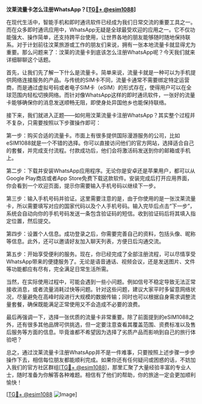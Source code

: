 **汶莱流量卡怎么注册WhatsApp？[[TG💪+ @esim1088](https://t.me/s/esim1088)]**

在现代生活中，智能手机和即时通讯软件已经成为我们日常交流的重要工具之一。而在众多即时通讯应用中，WhatsApp无疑是全球最受欢迎的应用之一。它不仅功能强大、操作简单，还支持跨平台使用，让世界各地的朋友能够随时随地保持联系。对于计划前往汶莱旅游或工作的朋友们来说，拥有一张本地流量卡就显得尤为重要。那么问题来了：汶莱的流量卡到底该怎么注册WhatsApp呢？今天我们就来详细聊聊这个话题。

首先，让我们先了解一下什么是流量卡。简单来说，流量卡就是一种可以为手机提供网络连接服务的产品。与传统的SIM卡不同，流量卡通常不需要绑定特定运营商，而是通过虚拟号码或者电子SIM卡（eSIM）的形式存在，使得用户可以在全球范围内轻松切换网络。而针对像WhatsApp这样的即时通讯软件，一张好的流量卡能够确保你的消息发送顺畅无阻，即使身处异国他乡也能保持联络。

接下来，我们就进入正题——如何用汶莱流量卡注册WhatsApp？其实整个过程并不复杂，只需要按照以下步骤操作即可：

第一步：购买合适的流量卡。市面上有很多提供国际漫游服务的公司，比如eSIM1088就是一个不错的选择。你可以直接访问他们的官方网站，选择适合自己的套餐，并完成支付流程。付款成功后，他们会将激活码发送到你的邮箱或手机上。

第二步：下载并安装WhatsApp应用程序。无论你是安卓还是苹果用户，都可以从Google Play商店或者App Store免费下载这款软件。安装完成后打开应用界面，你会看到一个欢迎页面，提示你需要输入手机号码以继续下一步。

第三步：输入手机号码并验证。这里需要注意的是，由于你使用的是一张汶莱流量卡，所以需要填写对应的国家代码以及个人手机号码。输入完毕后点击“下一步”，系统会自动向你的手机号码发送一条包含验证码的短信。收到验证码后将其填入指定位置，然后提交。

第四步：设置个人信息。成功登录之后，你需要完善自己的资料，包括头像、昵称等信息。此外，还可以邀请好友加入聊天列表，方便日后沟通交流。

第五步：开始享受便利的服务。现在，你已经完成了全部注册流程，可以尽情享受WhatsApp带来的便捷服务了。无论是语音通话、视频会议，还是发送图片、文件等功能都应有尽有，完全满足日常生活所需。

当然，在实际使用过程中，可能会遇到一些小问题。例如信号不稳定导致无法正常接收消息，或者流量消耗过快等问题。针对这些问题，建议大家平时多留意网络状况，尽量避免在高峰时段进行大规模的数据传输；同时也可以根据自身需求调整流量套餐，确保既能满足正常使用又不会造成不必要的浪费。

最后再强调一下，选择一张优质的流量卡非常重要。除了前面提到的eSIM1088之外，还有很多其他品牌可供挑选，但一定要注意查看其覆盖范围、资费标准以及售后服务等方面的信息。毕竟谁都不希望因为选择了劣质产品而影响到自己的旅行体验吧？

总之，通过汶莱流量卡注册WhatsApp并不是一件难事，只要按照上述步骤一步步操作下去，相信每位朋友都能顺利完成。如果你还有任何疑问或困惑的话，不妨加入我们的官方社区群组[[TG💪+ @esim1088](https://t.me/s/esim1088)]，那里汇聚了大量经验丰富的专业人士，随时准备为你解答各种难题。相信有了他们的帮助，你的旅途一定会更加顺利愉快！

[[TG💪+ @esim1088](https://t.me/s/esim1088) ![Image](https://i.postimg.cc/4NQfJmqS/Snipaste-2025-05-13-00-14-12.png)]